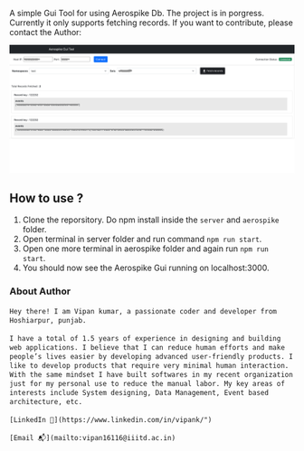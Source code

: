 <p>A simple Gui Tool for using Aerospike Db. The project is in porgress. Currently it only supports fetching records.
If you want to contribute, please contact the Author:
</p>

<img src="./GUI.png">

## How to use ?

1. Clone the reporsitory. Do npm install inside the ```server``` and ```aerospike``` folder.
2. Open terminal in server folder and run command ``` npm run start ```.
3. Open one more terminal in aerospike folder and again run ``` npm run start ```.
4. You should now see the Aerospike Gui running on localhost:3000. 


### About Author

    Hey there! I am Vipan kumar, a passionate coder and developer from Hoshiarpur, punjab.

    I have a total of 1.5 years of experience in designing and building web applications. I believe that I can reduce human efforts and make people’s lives easier by developing advanced user-friendly products. I like to develop products that require very minimal human interaction. With the same mindset I have built softwares in my recent organization just for my personal use to reduce the manual labor. My key areas of interests include System designing, Data Management, Event based architecture, etc.

    [LinkedIn 💼](https://www.linkedin.com/in/vipank/")

    [Email 📬](mailto:vipan16116@iiitd.ac.in)
